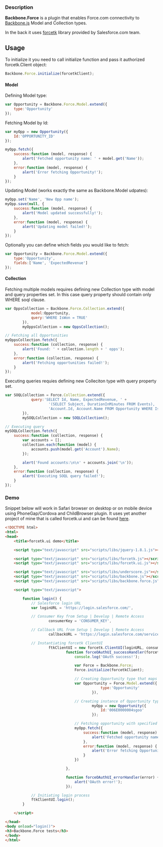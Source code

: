 ### Description

**Backbone.Force** is a plugin that enables Force.com connectivity to [Backbone.js](http://backbonejs.org/) Model and Collection types.

In the back it uses [forcetk](https://github.com/developerforce/Force.com-JavaScript-REST-Toolkit) library provided by Salesforce.com team.

## Usage

To initialize it you need to call initialize function and pass it authorized forcetk.Client object:

```JavaScript
Backbone.Force.initialize(forcetkClient);
```

#### Model

Defining Model type:

```JavaScript
var Opportunity = Backbone.Force.Model.extend({
    type:'Opportunity'
});
```

Fetching Model by Id:
```JavaScript
var myOpp = new Opportunity({
    Id:'OPPORTUNITY_ID'
});

myOpp.fetch({
    success:function (model, response) {
        alert('Fetched opportunity name: ' + model.get('Name'));
    },
    error:function (model, response) {
        alert('Error fetching Opportunity!');
    }
});
```

Updating Model (works exactly the same as Backbone.Model udpates):
```JavaScript
myOpp.set('Name', 'New Opp name');
myOpp.save(null, {
    success:function (model, response) {
        alert('Model updated successfully!');
    },
    error:function (model, response) {
        alert('Updating model failed!');
    }
});
```

Optionally you can define which fields you would like to fetch:
```JavaScript
var Opportunity = Backbone.Force.Model.extend({
    type:'Opportunity',
    fields:['Name', 'ExpectedRevenue']
});
```

#### Collection

Fetching multiple models requires defining new Collection type with model and query properties set. In this case query property should contain only WHERE soql clause.

```JavaScript
var OppsCollection = Backbone.Force.Collection.extend({
            model:Opportunity,
            query:'WHERE IsWon = TRUE'
        }),
        myOppsCollection = new OppsCollection();

// Fetching all Opportunities
myOppsCollection.fetch({
    success:function (collection, response) {
        alert('Found: ' + collection.length + ' opps');
    },
    error:function (collection, response) {
        alert('Fetching opportunities failed!');
    }
});
```

Executing queries requies defining new Colleciton type with query property set.

```JavaScript
var SOQLCollection = Force.Collection.extend({
            query:'SELECT Id, Name, ExpectedRevenue, ' +
                    '(SELECT Subject, DurationInMinutes FROM Events), ' +
                    'Account.Id, Account.Name FROM Opportunity WHERE IsWon = TRUE'
        }),
        mySOQLCollection = new SOQLCollection();

// Executing query
mySOQLCollection.fetch({
    success:function (collection, response) {
        var accounts = [];
        collection.each(function (model) {
            accounts.push(model.get('Account').Name);
        });

        alert('Found accounts:\n\n' + accounts.join('\n'));
    },
    error:function (collection, response) {
        alert('Executing SOQL query failed!');
    }
});
```

### Demo

Snippet below will work in Safari browser on desktop or on mobile device using PhoneGap/Cordova and ChildBrowser plugin. It uses yet another project of mine that is called forcetk.ui and can be found [here](http://github.com/pwalczyszyn/forcetk.ui).

```html
<!DOCTYPE html>
<html>
<head>
    <title>forcetk.ui demo</title>

    <script type="text/javascript" src="scripts/libs/jquery-1.8.1.js"></script>

    <script type="text/javascript" src="scripts/libs/forcetk.js"></script>
    <script type="text/javascript" src="scripts/libs/forcetk.ui.js"></script>

    <script type="text/javascript" src="scripts/libs/underscore.js"></script>
    <script type="text/javascript" src="scripts/libs/backbone.js"></script>
    <script type="text/javascript" src="scripts/libs/backbone.force.js"></script>

    <script type="text/javascript">

        function login() {
            // Salesforce login URL
            var loginURL = 'https://login.salesforce.com/',

            // Consumer Key from Setup | Develop | Remote Access
                    consumerKey = 'CONSUMER_KEY',

            // Callback URL from Setup | Develop | Remote Access
                    callbackURL = 'https://login.salesforce.com/services/oauth2/success',

            // Instantiating forcetk ClientUI
                    ftkClientUI = new forcetk.ClientUI(loginURL, consumerKey, callbackURL,
                            function forceOAuthUI_successHandler(forcetkClient) { // successCallback
                                console.log('OAuth success!');

                                var Force = Backbone.Force;
                                Force.initialize(forcetkClient);

                                // Creating Opportunity type that maps to Salesforce Opportunity object
                                var Opportunity = Force.Model.extend({
                                            type:'Opportunity'
                                        }),

                                // Creating instance of Opportunity type with specified id
                                        myOpp = new Opportunity({
                                            Id:'006E0000004sgoo'
                                        });

                                // Fetching opportunity with specified id
                                myOpp.fetch({
                                    success:function (model, response) {
                                        alert('Fetched opportunity name: ' + model.get('Name'));
                                    },
                                    error:function (model, response) {
                                        alert('Error fetching Opportunity!');
                                    }
                                })

                            },

                            function forceOAuthUI_errorHandler(error) { // errorCallback
                                alert('OAuth error!');
                            });

            // Initiating login process
            ftkClientUI.login();
        }

    </script>

</head>
<body onload="login()">
<h3>Backbone.Force tests</h3>
</body>
</html>
```